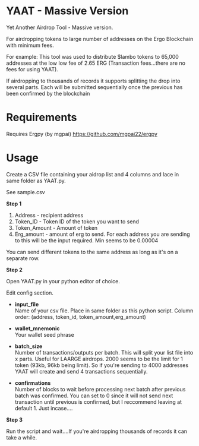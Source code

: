 # YAAT - Massive Version
Yet Another Airdrop Tool - Massive version. 

For airdropping tokens to large number of addresses on the Ergo Blockchain with minimum fees.

For example: This tool was used to distribute $lambo tokens to 65,000 addresses at the low low fee of 2.65 ERG (Transaction fees...there are no fees for using YAAT).

If airdropping to thousands of records it supports splitting the drop into several parts. Each will be submitted sequentially once the previous has been confirmed by the blockchain

# Requirements
Requires Ergpy (by mgpai)
https://github.com/mgpai22/ergpy

# Usage

Create a CSV file containing your aidrop list and 4 columns and lace in same folder as YAAT.py.

See sample.csv


**Step 1**
1. Address - recipient address
2. Token_ID - Token ID of the token you want to send
3. Token_Amount - Amount of token
4. Erg_amount - amount of erg to send. For each address you are sending to this will be the input required. Min seems to be 0.00004

You can send different tokens to the same address as long as it's on a separate row. 

**Step 2**

Open YAAT.py in your python editor of choice.

Edit config section.

* **input_file**           
Name of your csv file. Place in same folder as this python script. Column order: (address, token_id, token_amount,erg_amount)

* **wallet_mnemonic**    
Your wallet seed phrase

* **batch_size**        
Number of transactions/outputs per batch. This will split your list file into x parts. Useful for LAARGE airdrops. 2000 seems to be the limit for 1 token (93kb, 96kb being limit). So if you're sending to 4000 addresses YAAT will create and send 4 transactions sequentially.

* **confirmations**      
Number of blocks to wait before processing next batch after previous batch was confirmed. You can set to 0 since it will not send next transaction until previous is confirmed, but I reccommend leaving at default 1. Just incase....


**Step 3**

Run the script and wait....If you're airdropping thousands of records it can take a while.



